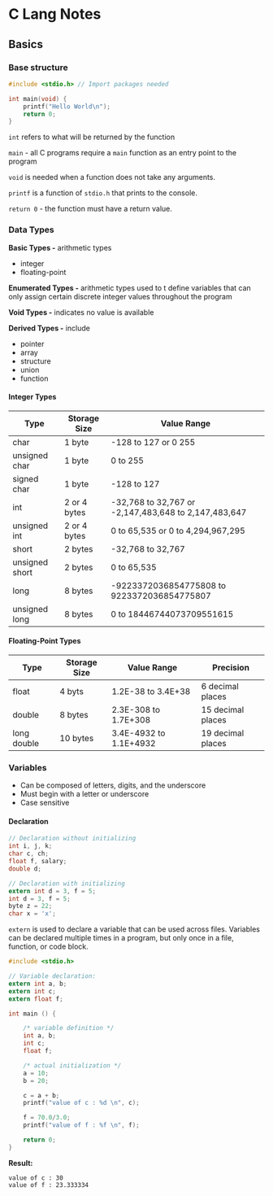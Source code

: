 # C Lang Notes

## Basics

### Base structure

```C
#include <stdio.h> // Import packages needed

int main(void) {
    printf("Hello World\n");
    return 0;
}
```

`int` refers to what will be returned by the function

`main` - all C programs require a `main` function as an entry point to the program

`void` is needed when a function does not take any arguments.

`printf` is a function of `stdio.h` that prints to the console.

`return 0` - the function must have a return value.

### Data Types

**Basic Types -** arithmetic types
- integer
- floating-point

**Enumerated Types -** arithmetic types used to t define variables that can only assign certain discrete integer values throughout the program

**Void Types -** indicates no value is available

**Derived Types -** include
- pointer
- array
- structure
- union
- function

#### Integer Types

| Type    | Storage Size    | Value Range    |
|---------------- | --------------- | --------------- |
| char    | 1 byte    | -128 to 127 or 0 255    |
| unsigned char    | 1 byte    | 0 to 255    |
| signed char   | 1 byte   | -128 to 127   |
| int   | 2 or 4 bytes   | -32,768 to 32,767 or -2,147,483,648 to 2,147,483,647   |
| unsigned int   | 2 or 4 bytes   | 0 to 65,535 or 0 to 4,294,967,295   |
| short   | 2 bytes   | -32,768 to 32,767   |
| unsigned short   | 2 bytes   | 0 to 65,535   |
| long   | 8 bytes   | -9223372036854775808 to 9223372036854775807  |
| unsigned long   | 8 bytes   | 0 to 18446744073709551615   |

#### Floating-Point Types

| Type    | Storage Size    | Value Range    | Precision    |
|---------------- | --------------- | --------------- | --------------- |
| float    | 4 byts    | 1.2E-38 to 3.4E+38    | 6 decimal places    |
| double    | 8 bytes   | 2.3E-308 to 1.7E+308   | 15 decimal places   |
| long double   | 10 bytes   | 3.4E-4932 to 1.1E+4932   | 19 decimal places   |

### Variables

- Can be composed of letters, digits, and the underscore
- Must begin with a letter or underscore
- Case sensitive

#### Declaration

```C
// Declaration without initializing
int i, j, k;
char c, ch;
float f, salary;
double d;

// Declaration with initializing
extern int d = 3, f = 5;
int d = 3, f = 5;
byte z = 22;
char x = 'x';
```

`extern` is used to declare a variable that can be used across files. Variables can be declared multiple times in a program, but only once in a file, function, or code block.

```C
#include <stdio.h>

// Variable declaration:
extern int a, b;
extern int c;
extern float f;

int main () {

    /* variable definition */
    int a, b;
    int c;
    float f;

    /* actual initialization */
    a = 10;
    b = 20;

    c = a + b;
    printf("value of c : %d \n", c);

    f = 70.0/3.0;
    printf("value of f : %f \n", f);

    return 0;
}
```

**Result:**
```
value of c : 30
value of f : 23.333334
```


